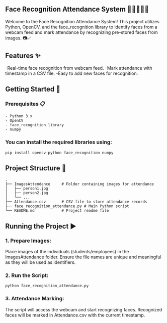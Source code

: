 ## Face Recognition Attendance System 📸👨‍🎓👩‍🎓
Welcome to the Face Recognition Attendance System! This project utilizes Python, OpenCV, and the face_recognition library to identify faces from a webcam feed and mark attendance by recognizing pre-stored faces from images. 📷✅

## Features ✨
-Real-time face recognition from webcam feed.
-Mark attendance with timestamp in a CSV file.
-Easy to add new faces for recognition.

## Getting Started 🚀
### Prerequisites 📋
    - Python 3.x
    - OpenCV
    - face_recognition library
    - numpy

### You can install the required libraries using:
    pip install opencv-python face_recognition numpy

## Project Structure 📂
    .
    ├── ImagesAttendance     # Folder containing images for attendance
    │   ├── person1.jpg
    │   ├── person2.jpg
    │   └── ...
    ├── Attendance.csv       # CSV file to store attendance records
    ├── face_recognition_attendance.py # Main Python script
    └── README.md            # Project readme file

## Running the Project ▶️
### 1. Prepare Images:
Place images of the individuals (students/employees) in the ImagesAttendance folder. Ensure the file names are unique and meaningful as they will be used as identifiers.

### 2. Run the Script:
    python face_recognition_attendance.py
    
### 3. Attendance Marking:
The script will access the webcam and start recognizing faces. Recognized faces will be marked in Attendance.csv with the current timestamp.

